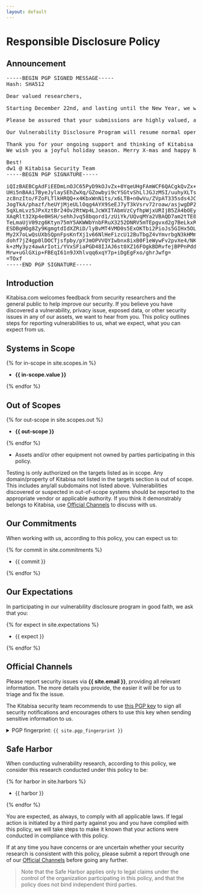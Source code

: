 ```yaml
---
layout: default
---
```


# Responsible Disclosure Policy

## Announcement

<pre class="announcement">
-----BEGIN PGP SIGNED MESSAGE-----
Hash: SHA512

Dear valued researchers,

Starting December 22nd, and lasting until the New Year, we will temporarily pause the acceptance of new submissions. This decision is a result of the upcoming deployment freeze which is expected to cause a delay in the rollout of the patch. As a consequence of this circumstance, our ability to promptly assess and mitigate vulnerabilities will be constrained during this period.

Please be assured that your submissions are highly valued, and we encourage you to continue sending them to our official channels. However, kindly note that our review and response to these submissions will resume once the holiday period ends and our deployment freeze lifts.

Our Vulnerability Disclosure Program will resume normal operations on January 1st, 2024, and we will review all submissions received during this period as soon as possible after that date.

Thank you for your ongoing support and thinking of Kitabisa security.
We wish you a joyful holiday season. Merry X-mas and happy New Year!

Best!
dw1 @ Kitabisa Security Team
-----BEGIN PGP SIGNATURE-----

iQIzBAEBCgAdFiEEDmLnOJC65PyD9kOJvZx+0YqeUHgFAmWCF6QACgkQvZx+0Yqe
UHi5nBAAi7ByeJylaySEhZwXq/GZowbyi9cYSGtvShLlJGJzMSI/uuhyXLTszPUS
zc8nzIto/FZoFLTlkHRQQ+x4KbxWnN1ts/x6LTB+n0wVu/ZVpAT335sds4JCFHkW
JogTkA/phazf/heUYjMjeULlOqg4AYX9SeEJ7yT3kVsrv72roaw/asjwgDP20zbv
5qXLmLvz5JPxXztBr24Ov2RtWp4LJcWXITAbmVzCyfhpWjxURIjB5ZA4bOEyQd/p
XAqRlt32Xp4e0HSH/sehhJvq58bqord1/zUiYk/UQvqMYa2VBAQD7am2tTE0EBQ9
TeLmaUjV09zg6Ktyn75mY5AKWWbYnbFRuX3252DNRV5mTEpgvxd2g7BeLkxR7EiA
ESDBgHOg8Zy9KgmgtdIdXZRiD/lyBvMT4VMD0s5ExOKTbi2PioJs5GIHx5OLTDDZ
My2X7oLwQsUXbSQpnFpsKnfXj1v66NlHeFizcU12BuTbgZ4vYmvrbgN3kHMm1U8q
dohf7jZ4gp0lDOCTjsfpby/pYJmOPVVQYIwbnx8ixB0F1eWywFv2pvXe4/NKYxok
k+zMy3yz4awArIoti/YVxSFiaPGD48IJAJ6st0XZ16FOgkBDRvfejBPPnPddjv1H
Mrw+uGlGXip+FBEqI61n9JXhlvqq6xqY7p+iDgEgFxo/ghrJwfg=
=TOxf
-----END PGP SIGNATURE-----
</pre>

## Introduction

Kitabisa.com welcomes feedback from security researchers and the general public to help improve our security. If you believe you have discovered a vulnerability, privacy issue, exposed data, or other security issues in any of our assets, we want to hear from you.
This policy outlines steps for reporting vulnerabilities to us, what we expect, what you can expect from us.

## Systems in Scope

{% for in-scope in site.scopes.in %}
- <div><b>{{ in-scope.value }}</b></div>
{% endfor %}

## Out of Scopes

{% for out-scope in site.scopes.out %}
- <div><b>{{ out-scope }}</b></div>
{% endfor %}
- Assets and/or other equipment not owned by parties participating in this policy.

Testing is only authorized on the targets listed as in scope. Any domain/property of Kitabisa not listed in the targets section is out of scope. This includes any/all subdomains not listed above.
Vulnerabilities discovered or suspected in out-of-scope systems should be reported to the appropriate vendor or applicable authority. If you think it demonstrably belongs to Kitabisa, use [Official Channels](#official-channels) to discuss with us.

## Our Commitments

When working with us, according to this policy, you can expect us to:

{% for commit in site.commitments %}
- <div>{{ commit }}</div>
{% endfor %}

## Our Expectations

In participating in our vulnerability disclosure program in good faith, we ask that you:

{% for expect in site.expectations %}
- <div>{{ expect }}</div>
{% endfor %}

## Official Channels 

Please report security issues via **{{ site.email }}**, providing all relevant information. The more details you provide, the easier it will be for us to triage and fix the issue.

The Kitabisa security team recommends to use [this PGP key](/pgp.txt) to sign all security notifications and encourages others to use this key when sending sensitive information to us.

<details>
	<summary>PGP fingerprint: <code>{{ site.pgp_fingerprint }}</code></summary>

<pre>
{% include_relative pgp.txt %}
</pre>
</details>

## Safe Harbor

When conducting vulnerability research, according to this policy, we consider this research conducted under this policy to be:

{% for harbor in site.harbors %}
- <div>{{ harbor }}</div>
{% endfor %}

You are expected, as always, to comply with all applicable laws. If legal action is initiated by a third party against you and you have complied with this policy, we will take steps to make it known that your actions were conducted in compliance with this policy.

If at any time you have concerns or are uncertain whether your security research is consistent with this policy, please submit a report through one of our [Official Channels](#official-channels) before going any further.

> Note that the Safe Harbor applies only to legal claims under the control of the organization participating in this policy, and that the policy does not bind independent third parties.